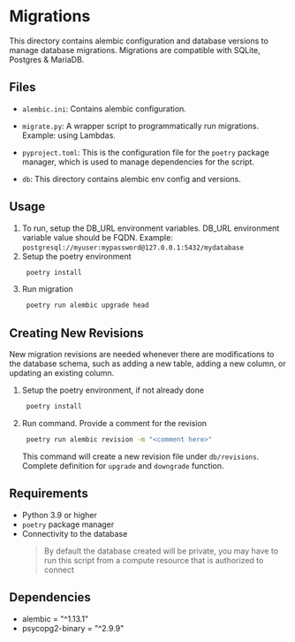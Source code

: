 # Migrations

This directory contains alembic configuration and database versions to manage database migrations. Migrations are compatible with SQLite, Postgres & MariaDB.

## Files

- `alembic.ini`: Contains alembic configuration.

- `migrate.py`: A wrapper script to programmatically run migrations. Example: using Lambdas.

- `pyproject.toml`: This is the configuration file for the `poetry` package manager, which is used to manage dependencies for the script.

- `db`: This directory contains alembic env config and versions.

## Usage

1. To run, setup the DB_URL environment variables. DB_URL environment variable value should be FQDN. Example: `postgresql://myuser:mypassword@127.0.0.1:5432/mydatabase`
2. Setup the poetry environment
   ```bash
    poetry install
   ```
3. Run migration
   ```bash
    poetry run alembic upgrade head
   ```

## Creating New Revisions

New migration revisions are needed whenever there are modifications to the database schema, such as adding a new table, adding a new column, or updating an existing column.

1. Setup the poetry environment, if not already done
   ```bash
    poetry install
   ```
2. Run command. Provide a comment for the revision
   ```bash
    poetry run alembic revision -m "<comment here>"
   ```
   This command will create a new revision file under `db/revisions`. Complete definition for `upgrade` and `downgrade` function.

## Requirements

- Python 3.9 or higher
- `poetry` package manager
- Connectivity to the database
  > By default the database created will be private, you may have to run this script from a compute resource that is authorized to connect

## Dependencies

- alembic = "^1.13.1"
- psycopg2-binary = "^2.9.9"
